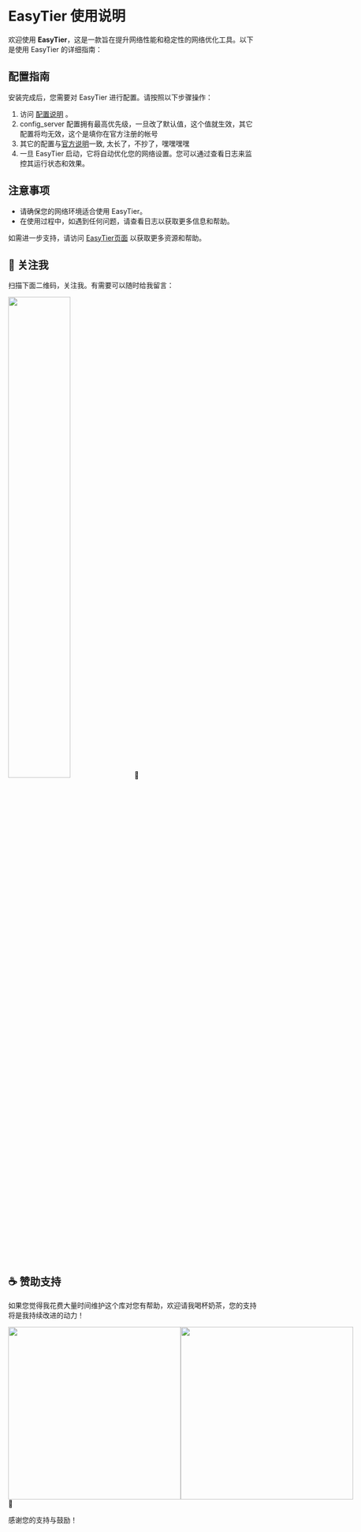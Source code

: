 # EasyTier 使用说明

欢迎使用 **EasyTier**，这是一款旨在提升网络性能和稳定性的网络优化工具。以下是使用 EasyTier 的详细指南：

## 配置指南

安装完成后，您需要对 EasyTier 进行配置。请按照以下步骤操作：

1. 访问 [配置说明](https://easytier.cn/guide/network/configurations.html) 。
2. config_server 配置拥有最高优先级，一旦改了默认值，这个值就生效，其它配置将均无效，这个是填你在官方注册的帐号
3. 其它的配置与[官方说明](https://easytier.cn/guide/network/configurations.html)一致, 太长了，不抄了，嘿嘿嘿嘿
4. 一旦 EasyTier 启动，它将自动优化您的网络设置。您可以通过查看日志来监控其运行状态和效果。

## 注意事项

- 请确保您的网络环境适合使用 EasyTier。
- 在使用过程中，如遇到任何问题，请查看日志以获取更多信息和帮助。

如需进一步支持，请访问 [EasyTier页面](https://easytier.cn/) 以获取更多资源和帮助。

## 📱 关注我

扫描下面二维码，关注我。有需要可以随时给我留言：

<img src="https://gitee.com/desmond_GT/hassio-addons/raw/main/WeChat_QRCode.png" width="50%" /> 📲

## ☕ 赞助支持

如果您觉得我花费大量时间维护这个库对您有帮助，欢迎请我喝杯奶茶，您的支持将是我持续改进的动力！

<div style="display: flex; justify-content: space-between;">
  <img src="https://gitee.com/desmond_GT/hassio-addons/raw/main/1_readme/Ali_Pay.jpg" height="350px" />
  <img src="https://gitee.com/desmond_GT/hassio-addons/raw/main/1_readme/WeChat_Pay.jpg" height="350px" />
</div> 💖

感谢您的支持与鼓励！